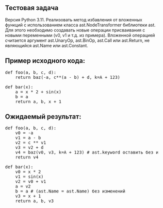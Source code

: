 ## Тестовая задача
Версия Python 3.11.
Реализовать метод избавления от вложенных функций с использованием класса ast.NodeTransformer библиотеки ast.
Для этого необходимо создавать новые операции присваивания с новыми переменными (v0, v1 и т.д. из примера).
Вложенной операцией считается аргумент ast.UnaryOp, ast.BinOp, ast.Call или ast.Return, не являющийся ast.Name или ast.Constant.

## Пример исходного кода:
<pre>
def foo(a, b, c, d):
    return baz(-a, c**(a - b) + d, k=A + 123)

def bar(x):
    a = x * 2 + sin(x)
    b = a
    return a, b, x + 1
</pre>
## Ожидаемый результат:
<pre>
def foo(a, b, c, d):
    v0 = -a
    v1 = a - b
    v2 = c ** v1
    v3 = v2 + d
    v4 = baz(v0, v3, k=A + 123) # ast.keyword оставить без изменений
    return v4

def bar(x):
    v0 = x * 2
    v1 = sin(x)
    v2 = v0 + v1
    a = v2
    b = a # (ast.Name = ast.Name) без изменений
    v3 = x + 1
    return a, b, v3
</pre>
